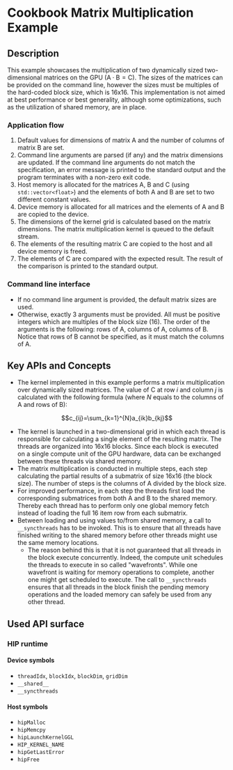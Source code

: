 # Cookbook Matrix Multiplication Example

## Description
This example showcases the multiplication of two dynamically sized two-dimensional matrices on the GPU ($\mathrm{A \cdot B=C}$). The sizes of the matrices can be provided on the command line, however the sizes must be multiples of the hard-coded block size, which is 16x16. This implementation is not aimed at best performance or best generality, although some optimizations, such as the utilization of shared memory, are in place.

### Application flow 
1. Default values for dimensions of matrix $\mathrm{A}$ and the number of columns of matrix $\mathrm{B}$ are set.
2. Command line arguments are parsed (if any) and the matrix dimensions are updated. If the command line arguments do not match the specification, an error message is printed to the standard output and the program terminates with a non-zero exit code.
3. Host memory is allocated for the matrices $\mathrm{A}$, $\mathrm{B}$ and $\mathrm{C}$ (using `std::vector<float>`) and the elements of both $\mathrm{A}$ and $\mathrm{B}$ are set to two different constant values.
4. Device memory is allocated for all matrices and the elements of $\mathrm{A}$ and $\mathrm{B}$ are copied to the device.
5. The dimensions of the kernel grid is calculated based on the matrix dimensions. The matrix multiplication kernel is queued to the default stream.
6. The elements of the resulting matrix $\mathrm{C}$ are copied to the host and all device memory is freed.
7. The elements of $\mathrm{C}$ are compared with the expected result. The result of the comparison is printed to the standard output.

### Command line interface
- If no command line argument is provided, the default matrix sizes are used.
- Otherwise, exactly 3 arguments must be provided. All must be positive integers which are multiples of the block size (16). The order of the arguments is the following: rows of $\mathrm{A}$, columns of $\mathrm{A}$, columns of $\mathrm{B}$. Notice that rows of $\mathrm{B}$ cannot be specified, as it must match the columns of $\mathrm{A}$.

## Key APIs and Concepts
- The kernel implemented in this example performs a matrix multiplication over dynamically sized matrices. The value of $\mathrm{C}$ at row $i$ and column $j$ is calculated with the following formula (where $N$ equals to the columns of $\mathrm{A}$ and rows of $\mathrm{B}$):

$$c_{ij}=\sum_{k=1}^{N}a_{ik}b_{kj}$$

- The kernel is launched in a two-dimensional grid in which each thread is responsible for calculating a single element of the resulting matrix. The threads are organized into 16x16 blocks. Since each block is executed on a single compute unit of the GPU hardware, data can be exchanged between these threads via shared memory.
- The matrix multiplication is conducted in multiple steps, each step calculating the partial results of a submatrix of size 16x16 (the block size). The number of steps is the columns of $\mathrm{A}$ divided by the block size.
- For improved performance, in each step the threads first load the corresponding submatrices from both $\mathrm{A}$ and $\mathrm{B}$ to the shared memory. Thereby each thread has to perform only one global memory fetch instead of loading the full 16 item row from each submatrix.
- Between loading and using values to/from shared memory, a call to `__syncthreads` has to be invoked. This is to ensure that all threads have finished writing to the shared memory before other threads might use the same memory locations.
  - The reason behind this is that it is not guaranteed that all threads in the block execute concurrently. Indeed, the compute unit schedules the threads to execute in so called "wavefronts". While one wavefront is waiting for memory operations to complete, another one might get scheduled to execute. The call to `__syncthreads` ensures that all threads in the block finish the pending memory operations and the loaded memory can safely be used from any other thread.

## Used API surface
### HIP runtime
#### Device symbols
- `threadIdx`, `blockIdx`, `blockDim`, `gridDim`
- `__shared__`
- `__syncthreads`

#### Host symbols
- `hipMalloc`
- `hipMemcpy`
- `hipLaunchKernelGGL`
- `HIP_KERNEL_NAME`
- `hipGetLastError`
- `hipFree`
